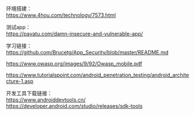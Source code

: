 环境搭建：    
https://www.4hou.com/technology/7573.html

测试app：    
https://payatu.com/damn-insecure-and-vulnerable-app/

学习链接：    
https://github.com/Brucetg/App_Security/blob/master/README.md

https://www.owasp.org/images/9/92/Owasp_mobile.pdf

https://www.tutorialspoint.com/android_penetration_testing/android_architecture-1.asp

开发工具下载链接：    
https://www.androiddevtools.cn/    
https://developer.android.com/studio/releases/sdk-tools
